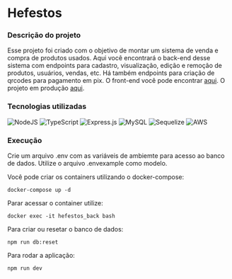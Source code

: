 # Hefestos

### Descrição do projeto

Esse projeto foi criado com o objetivo de montar um sistema de venda e compra de produtos usados. Aqui você encontrará o back-end desse sistema com endpoints para cadastro, visualização, edição e remoção de produtos, usuários, vendas, etc. Há também endpoints para criação de qrcodes para pagamento em pix. O front-end você pode encontrar <a href="https://github.com/paulotss/acr_sales" target="_blank">aqui</a>. O projeto em produção <a href="https://acrsales-production.up.railway.app/" target="_blank">aqui</a>.

### Tecnologias utilizadas

![NodeJS](https://img.shields.io/badge/node.js-6DA55F?style=for-the-badge&logo=node.js&logoColor=white)
![TypeScript](https://img.shields.io/badge/typescript-%23007ACC.svg?style=for-the-badge&logo=typescript&logoColor=white)
![Express.js](https://img.shields.io/badge/express.js-%23404d59.svg?style=for-the-badge&logo=express&logoColor=%2361DAFB)
![MySQL](https://img.shields.io/badge/mysql-%2300f.svg?style=for-the-badge&logo=mysql&logoColor=white)
![Sequelize](https://img.shields.io/badge/Sequelize-52B0E7?style=for-the-badge&logo=Sequelize&logoColor=white)
![AWS](https://img.shields.io/badge/AWS-%23FF9900.svg?style=for-the-badge&logo=amazon-aws&logoColor=white)


### Execução

Crie um arquivo .env com as variáveis de ambiemte para acesso ao banco de dados. Utilize o arquivo .envexample como modelo.

Você pode criar os containers utilizando o docker-compose:

`docker-compose up -d`

Parar acessar o container utilize:

`docker exec -it hefestos_back bash`

Para criar ou resetar o banco de dados:

`npm run db:reset`

Para rodar a aplicação:

`npm run dev`

